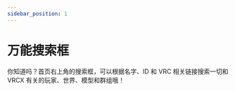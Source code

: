```yaml
---
sidebar_position: 1
---
```


# 万能搜索框

你知道吗？首页右上角的搜索框，可以根据名字、ID 和 VRC 相关链接搜索一切和 VRCX 有关的玩家、世界、模型和群组哦！
